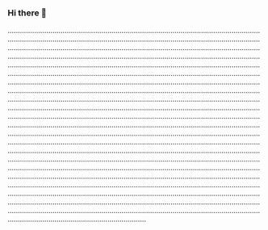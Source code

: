 ### Hi there 👋

............................................................................................................................................................................................................................................................................................................................................................................................................................................................................................................................................................................................................................................................................................................................................................................................................................................................................................................................................................................................................................................................................................................................................................................................................................................................................................................................................................................................................................................................................................................................................................................................................................................................................................................................................................................................................................................................................................................................................................................................................................................................................................................................................................................................................................................................................................................................................................................................................................................................................................................................................................................................................................................................................................................................................................................................................................................................................................................